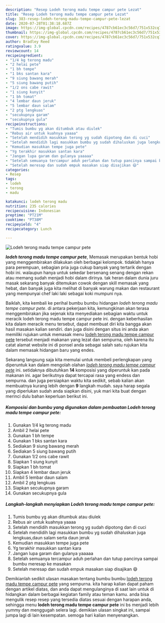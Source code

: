 ```yaml
---
description: "Resep Lodeh terong madu tempe campur pete Lezat"
title: "Resep Lodeh terong madu tempe campur pete Lezat"
slug: 383-resep-lodeh-terong-madu-tempe-campur-pete-lezat
date: 2020-07-28T01:38:18.687Z
image: https://img-global.cpcdn.com/recipes/4787cb61ec3c56d7/751x532cq70/lodeh-terong-madu-tempe-campur-pete-foto-resep-utama.jpg
thumbnail: https://img-global.cpcdn.com/recipes/4787cb61ec3c56d7/751x532cq70/lodeh-terong-madu-tempe-campur-pete-foto-resep-utama.jpg
cover: https://img-global.cpcdn.com/recipes/4787cb61ec3c56d7/751x532cq70/lodeh-terong-madu-tempe-campur-pete-foto-resep-utama.jpg
author: Bradley Reed
ratingvalue: 3.9
reviewcount: 14
recipeingredient:
- "1/4 kg terong madu"
- "2 helai pete"
- "1 bh tempe"
- "1 bks santan kara"
- "9 siung bawang merah"
- "5 siung bawang putih"
- "1/2 ons cabe rawit"
- "1 siung kunyit"
- "1 bh tomat"
- "4 lembar daun jeruk"
- "5 lembar daun salam"
- "2 ptg lengkuas"
- "secukupnya garam"
- "secukupnya gula"
recipeinstructions:
- "Tumis bumbu yg akan ditumbuk atau diulek"
- "Rebus air untuk kuahnya yaaaa"
- "Setelah mendidih masukkan terong yg sudah dipotong dan di cuci"
- "Setelah mendidih lagi masukkan bumbu yg sudah dihaluskan juga lengkuas,daun salam serta daun jeruk"
- "Kemudian masukkan tempe juga pete"
- "Yg terakhir masukkan santan kara"
- "Jangan lupa garam dan gulanya yaaaaa"
- "Setelah semuanya tercampur aduh perlahan dan tutup pancinya sampai bumbu meresap ke masakan"
- "Setelah meresap dan sudah empuk masakan siap disajikan 😄"
categories:
- Resep
tags:
- lodeh
- terong
- madu

katakunci: lodeh terong madu 
nutrition: 235 calories
recipecuisine: Indonesian
preptime: "PT21M"
cooktime: "PT38M"
recipeyield: "4"
recipecategory: Lunch

---
```



![Lodeh terong madu tempe campur pete](https://img-global.cpcdn.com/recipes/4787cb61ec3c56d7/751x532cq70/lodeh-terong-madu-tempe-campur-pete-foto-resep-utama.jpg)

<b><i>lodeh terong madu tempe campur pete</i></b>, Memasak merupakan bentuk hobi yang menggembirakan dilakukan oleh berbagai kelompok. tidaklah hanya para perempuan, sebagian pria juga cukup banyak yang tertarik dengan hobi ini. walaupun hanya untuk sekedar bersenang senang dengan rekan atau memang sudah menjadi hobi dalam dirinya. tak heran dalam dunia juru masak sekarang banyak ditemukan cowok dengan skill memasak yang hebat, dan banyak juga kita melihat di banyak warung makan dan restaurant yang mempunyai chef laki laki sebagai koki mumpuni nya.

Baiklah, kita kembali ke perihal bumbu bumbu hidangan <i>lodeh terong madu tempe campur pete</i>. di antara pekerjaan kita, kemungkinan akan terasa menggembirakan jika sejenak kita menyediakan sebagian waktu untuk meracik lodeh terong madu tempe campur pete ini. dengan keberhasilan kita dalam meracik menu tersebut, dapat membuat diri kita bangga akan hasil masakan kalian sendiri. dan juga disini dengan situs ini anda akan memiliki rujukan untuk memasak menu <u>lodeh terong madu tempe campur pete</u> tersebut menjadi makanan yang lezat dan sempurna, oleh karena itu catat alamat website ini di ponsel anda sebagai salah satu rujukan kita dalam memasak hidangan baru yang endes.




Sekarang langsung saja kita memulai untuk membeli perlengkapan yang diperuntuk kan dalam mengolah olahan <u><i>lodeh terong madu tempe campur pete</i></u> ini. setidaknya dibutuhkan <b>14</b> komposisi yang diperuntuk kan pada makanan ini. agar berikutnya dapat tercapai rasa yang endess dan sempurna. dan juga persiapkan waktu kita sedikit, sebab kalian akan membuatnya kurang lebih dengan <b>9</b> langkah mudah. saya harap segala yang diperlukan sudah anda siapkan disini, yuk mari kita buat dengan merinci dulu bahan keperluan berikut ini.

<!--inarticleads1-->

##### Komposisi dan bumbu yang digunakan dalam pembuatan Lodeh terong madu tempe campur pete:

1. Gunakan 1/4 kg terong madu
1. Ambil 2 helai pete
1. Gunakan 1 bh tempe
1. Gunakan 1 bks santan kara
1. Sediakan 9 siung bawang merah
1. Sediakan 5 siung bawang putih
1. Gunakan 1/2 ons cabe rawit
1. Siapkan 1 siung kunyit
1. Siapkan 1 bh tomat
1. Siapkan 4 lembar daun jeruk
1. Ambil 5 lembar daun salam
1. Ambil 2 ptg lengkuas
1. Siapkan secukupnya garam
1. Gunakan secukupnya gula




<!--inarticleads2-->

##### Langkah-langkah menyiapkan Lodeh terong madu tempe campur pete:

1. Tumis bumbu yg akan ditumbuk atau diulek
1. Rebus air untuk kuahnya yaaaa
1. Setelah mendidih masukkan terong yg sudah dipotong dan di cuci
1. Setelah mendidih lagi masukkan bumbu yg sudah dihaluskan juga lengkuas,daun salam serta daun jeruk
1. Kemudian masukkan tempe juga pete
1. Yg terakhir masukkan santan kara
1. Jangan lupa garam dan gulanya yaaaaa
1. Setelah semuanya tercampur aduh perlahan dan tutup pancinya sampai bumbu meresap ke masakan
1. Setelah meresap dan sudah empuk masakan siap disajikan 😄




Demikianlah sedikit ulasan masakan tentang bumbu bumbu <u>lodeh terong madu tempe campur pete</u> yang sempurna. kita harap kalian dapat paham dengan artikel diatas, dan anda dapat mengulanginya di saat lain untuk di hidangkan dalam berbagai kegiatan family atau teman kamu. anda bisa mengulik resep resep yang tersedia diatas sesuai dengan harapan anda, sehingga menu <b>lodeh terong madu tempe campur pete</b> ini bs menjadi lebih yummy dan menggugah selera lagi. demikian ulasan singkat ini, sampai jumpa lagi di lain kesempatan. semoga hari kalian menyenangkan.
